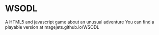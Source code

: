 # WSODL
A HTML5 and javascript game about an unusual adventure
You can find a playable version at magejets.github.io/WSODL
